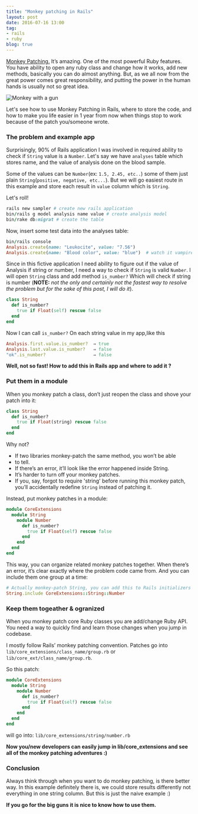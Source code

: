 ```yaml
---
title: "Monkey patching in Rails"
layout: post
date: 2016-07-16 13:00
tag:
- rails
- ruby
blog: true
---
```


[Monkey Patching.](https://en.wikipedia.org/wiki/Monkey_patch) It’s amazing. One of the most powerful Ruby features.
You have ability to open any ruby class and change how it works, add new
methods, basically you can do almost anything. But, as we all now from
the great power comes great responsibility, and putting the power in the
human hands is usually not so great idea.

![Monkey with a gun](http://dixpac.github.io/assets/images/monkey-gun.jpg "Monkey patcher")

Let's see how to use Monkey Patching in Rails, where to store the code,
and how to make you life easier in 1 year from now when things stop to
work because of the patch you/someone wrote.

### The problem and example app

Surprisingly, 90% of Rails application I was involved in required
ability to check if `String` value is a `Number`. Let's say we have `analyses`
table which stores name, and the value of analysis done on the blood sample. 

Some of the values can be `Number`(ex: `1.5, 2.45, etc..`) some of
them just plain `String`(`positive, negative, etc...`). But we will go
easiest route in this example and store each result in ```value``` column
which is ```String```. 

Let's roll!

```ruby
rails new sampler # create new rails application
bin/rails g model analysis name value # create analysis model
bin/rake db:migrat # create the table
```

Now, insert some test data into the analyses table:

```ruby
bin/rails console
Analysis.create(name: "Leukocite", value: "7.56")
Analysis.create(name: "Blood color", value: "blue")  # watch it vampire!!!
```

Since in this fictive application I need ability to figure out if the
value of Analysis if string or number, I need a way to check if `String`
is valid `Number`. I will open `String` class and add method `is_number?` Which
will check if string is number (**NOTE:** *not the only and certainly not the
fastest way to resolve the problem but for the sake of this post, I will do
it*).


```ruby
class String
  def is_number?
    true if Float(self) rescue false
  end
end
```

Now I can call `is_number?` On each string value in my app,like this

```ruby
Analysis.first.value.is_number?  ⇒ true
Analysis.last.value.is_number?   ⇒ false
"ok".is_number?                  ⇒ false
```

**Well, not so fast! How to add this in Rails app and where to add it
?**

### Put them in a module 

When you monkey patch a class, don’t just reopen the class and shove
your patch into it:

```ruby
class String
  def is_number?
    true if Float(string) rescue false
  end
end
```

Why not?

* If two libraries monkey-patch the same method, you won’t be able
* to tell.
* If there’s an error, it’ll look like the error happened inside String.
* It’s harder to turn off your monkey patches.
* If you, say, forgot to require 'string' before running this monkey
  patch, you’ll accidentally redefine `String` instead of patching it.

Instead, put monkey patches in a module:

```ruby
module CoreExtensions
  module String
    module Number
      def is_number?
        true if Float(self) rescue false
      end
    end
  end
end
```
This way, you can organize related monkey patches together. When there’s an error, it’s
clear exactly where the problem code came from.
And you can include them one group at a time:

```ruby
# Actually monkey-patch String, you can add this to Rails initializers
String.include CoreExtensions::String::Number
```

### Keep them togeather & ogranized

When you monkey patch core Ruby classes you are add/change Ruby API. You
need a way to quickly find and learn those changes when you jump in
codebase.

I mostly follow Rails’ monkey patching convention. Patches go into 
```lib/core_extensions/class_name/group.rb``` or
```lib/core_ext/class_name/group.rb```.

So this patch:

```ruby
module CoreExtensions
  module String
    module Number
      def is_number?
        true if Float(self) rescue false
      end
    end
  end
end
```
will go into:
```lib/core_extensions/string/number.rb```


**Now you/new developers can easily jump in lib/core_extensions and see 
all of the monkey patching adventures :)**


### Conclusion

Always think through when you want to do monkey
patching, is there better way. In this example
definitely there is, we could store results
differently not everything in one string column. But
this is just the naive example :)

**If you go for the big guns it is nice to know how to use them.**

